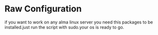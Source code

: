 # Raw Configuration
if you want to work on any alma linux server you need this packages to be installed.just run the script with sudo.your os is ready to go.